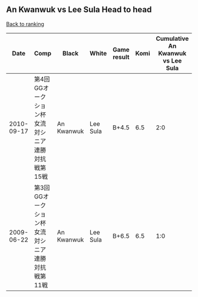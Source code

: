 ## An Kwanwuk vs Lee Sula Head to head

[Back to ranking](../../index.md)




| **Date** | **Comp** | **Black** | **White** | **Game result** | **Komi** | **Cumulative An Kwanwuk vs Lee Sula** | **An Kwanwuk streak** | **Lee Sula streak** | 
| --- | --- | --- | --- | --- | --- | --- | --- | --- |
| 2010-09-17 | 第4回GGオークション杯女流対シニア連勝対抗戦第15戦 | An Kwanwuk | Lee Sula | B+4.5 | 6.5 | 2:0 | 2 | 0 | 
| 2009-06-22 | 第3回GGオークション杯女流対シニア連勝対抗戦第11戦 | An Kwanwuk | Lee Sula | B+6.5 | 6.5 | 1:0 | 1 | 0 |




